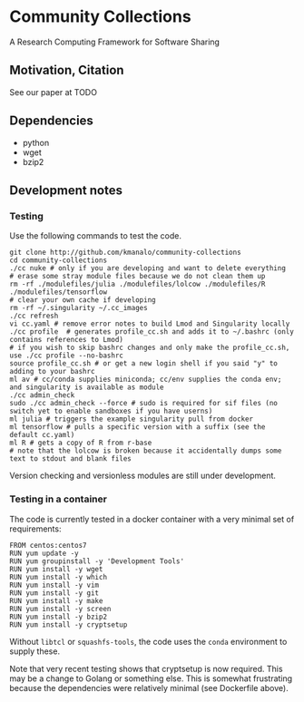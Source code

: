# Community Collections
A Research Computing Framework for Software Sharing

## Motivation, Citation

See our paper at TODO

## Dependencies

* python
* wget
* bzip2

## Development notes

### Testing

Use the following commands to test the code.

```
git clone http://github.com/kmanalo/community-collections
cd community-collections
./cc nuke # only if you are developing and want to delete everything
# erase some stray module files because we do not clean them up
rm -rf ./modulefiles/julia ./modulefiles/lolcow ./modulefiles/R ./modulefiles/tensorflow
# clear your own cache if developing
rm -rf ~/.singularity ~/.cc_images 
./cc refresh
vi cc.yaml # remove error notes to build Lmod and Singularity locally
./cc profile  # generates profile_cc.sh and adds it to ~/.bashrc (only contains references to Lmod)
# if you wish to skip bashrc changes and only make the profile_cc.sh, use ./cc profile --no-bashrc
source profile_cc.sh # or get a new login shell if you said "y" to adding to your bashrc
ml av # cc/conda supplies miniconda; cc/env supplies the conda env; and singularity is available as module
./cc admin_check
sudo ./cc admin_check --force # sudo is required for sif files (no switch yet to enable sandboxes if you have userns)
ml julia # triggers the example singularity pull from docker
ml tensorflow # pulls a specific version with a suffix (see the default cc.yaml)
ml R # gets a copy of R from r-base
# note that the lolcow is broken because it accidentally dumps some text to stdout and blank files
```

Version checking and versionless modules are still under development.

### Testing in a container

The code is currently tested in a docker container with a very minimal set of requirements:

```
FROM centos:centos7
RUN yum update -y
RUN yum groupinstall -y 'Development Tools'
RUN yum install -y wget
RUN yum install -y which
RUN yum install -y vim
RUN yum install -y git
RUN yum install -y make
RUN yum install -y screen
RUN yum install -y bzip2
RUN yum install -y cryptsetup
```

Without `libtcl` or `squashfs-tools`, the code uses the `conda` environment to supply these. 

Note that very recent testing shows that cryptsetup is now required. This may be a change to Golang or something else. This is somewhat frustrating because the dependencies were relatively minimal (see Dockerfile above).
